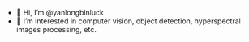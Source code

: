 - 👋 Hi, I’m @yanlongbinluck
- 👀 I’m interested in computer vision, object detection, hyperspectral images processing, etc.

<!---
yanlongbinluck/yanlongbinluck is a ✨ special ✨ repository because its `README.md` (this file) appears on your GitHub profile.
You can click the Preview link to take a look at your changes.
--->
